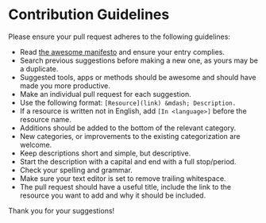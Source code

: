 # Contribution Guidelines

Please ensure your pull request adheres to the following guidelines:

- Read [the awesome manifesto](https://github.com/sindresorhus/awesome/blob/master/awesome.md) and ensure your entry complies.
- Search previous suggestions before making a new one, as yours may be a duplicate.
- Suggested tools, apps or methods should be awesome and should have made you more productive.
- Make an individual pull request for each suggestion.
- Use the following format: `[Resource](link) &mdash; Description.`
- If a resource is written not in English, add `[In <language>]` before the resource name.
- Additions should be added to the bottom of the relevant category.
- New categories, or improvements to the existing categorization are welcome.
- Keep descriptions short and simple, but descriptive.
- Start the description with a capital and end with a full stop/period.
- Check your spelling and grammar.
- Make sure your text editor is set to remove trailing whitespace.
- The pull request should have a useful title, include the link to the resource you want to add and why it should be included.

Thank you for your suggestions!
